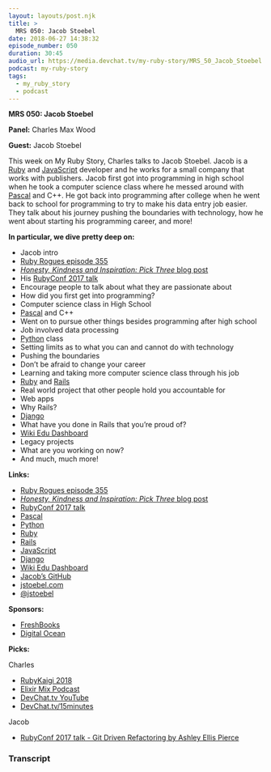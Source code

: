 ```yaml
---
layout: layouts/post.njk
title: >
  MRS 050: Jacob Stoebel
date: 2018-06-27 14:38:32
episode_number: 050
duration: 30:45
audio_url: https://media.devchat.tv/my-ruby-story/MRS_50_Jacob_Stoebel.mp3
podcast: my-ruby-story
tags:
  - my_ruby_story
  - podcast
---
```


**MRS 050: Jacob Stoebel**

**Panel:** Charles Max Wood

**Guest:** Jacob Stoebel

This week on My Ruby Story, Charles talks to Jacob Stoebel. Jacob is a [Ruby](https://www.ruby-lang.org/en/) and [JavaScript](https://www.javascript.com/) developer and he works for a small company that works with publishers. Jacob first got into programming in high school when he took a computer science class where he messed around with [Pascal](http://www.pascal-programming.info/index.php) and C++. He got back into programming after college when he went back to school for programming to try to make his data entry job easier. They talk about his journey pushing the boundaries with technology, how he went about starting his programming career, and more!

**In particular, we dive pretty deep on:**

- Jacob intro
- [Ruby Rogues episode 355](https://devchat.tv/ruby-rogues/rr-355-code-reviews-with-jacob-stoebel)
- [_Honesty, Kindness and Inspiration: Pick Three_ blog post](http://www.jstoebel.com/honesty-kindness-and-inspiration-pick-three/)
- His [RubyConf 2017 talk](https://www.youtube.com/watch?v=hP_2XKYia9I)
- Encourage people to talk about what they are passionate about
- How did you first get into programming?
- Computer science class in High School
- [Pascal](http://www.pascal-programming.info/index.php) and C++
- Went on to pursue other things besides programming after high school
- Job involved data processing
- [Python](https://www.python.org/) class
- Setting limits as to what you can and cannot do with technology
- Pushing the boundaries
- Don’t be afraid to change your career
- Learning and taking more computer science class through his job
- [Ruby](https://www.ruby-lang.org/en/) and [Rails](https://rubyonrails.org/)
- Real world project that other people hold you accountable for
- Web apps
- Why Rails?
- [Django](https://www.djangoproject.com/)
- What have you done in Rails that you’re proud of?
- [Wiki Edu Dashboard](https://dashboard.wikiedu.org/)
- Legacy projects
- What are you working on now?
- And much, much more!

**Links:**

- [Ruby Rogues episode 355](https://devchat.tv/ruby-rogues/rr-355-code-reviews-with-jacob-stoebel)
- [_Honesty, Kindness and Inspiration: Pick Three_ blog post](http://www.jstoebel.com/honesty-kindness-and-inspiration-pick-three/)
- [RubyConf 2017 talk](https://www.youtube.com/watch?v=hP_2XKYia9I)
- [Pascal](http://www.pascal-programming.info/index.php)
- [Python](https://www.python.org/)
- [Ruby](https://www.ruby-lang.org/en/)
- [Rails](https://rubyonrails.org/)
- [JavaScript](https://www.javascript.com/)
- [Django](https://www.djangoproject.com/)
- [Wiki Edu Dashboard](https://dashboard.wikiedu.org/)
- [Jacob’s GitHub](https://github.com/jstoebel?tab=overview&from=2015-12-01&to=2015-12-31)
- [jstoebel.com](http://www.jstoebel.com/)
- [@jstoebel](https://twitter.com/jstoebel?lang=en)

**Sponsors:**

- [FreshBooks](https://www.freshbooks.com/invoice?ref=11731&utm_source=pbm&utm_medium=affiliate-program&utm_influencer=419364&utm_campaign=podcast-influencers)
- [Digital Ocean](https://www.digitalocean.com/)

**Picks:**

Charles

- [RubyKaigi 2018](https://rubykaigi.org/2018)
- [Elixir Mix Podcast](https://devchat.tv/elixir-mix)
- [DevChat.tv YouTube](https://www.youtube.com/c/devchattv)
- [DevChat.tv/15minutes](https://meetme.so/devchatlistener)

Jacob

- [RubyConf 2017 talk - Git Driven Refactoring by Ashley Ellis Pierce](https://www.youtube.com/watch?v=3OgbQOsW61Y)

### Transcript
